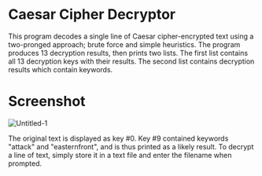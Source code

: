 # Caesar Cipher Decryptor
This program decodes a single line of Caesar cipher-encrypted
text using a two-pronged approach; brute force and simple heuristics. The program
produces 13 decryption results, then prints two lists. The first list contains
all 13 decryption keys with their results. The second list contains decryption results
which contain keywords.


# Screenshot
![Untitled-1](https://user-images.githubusercontent.com/95890436/199611621-21a04a04-6a69-4c33-984c-70202a674fff.png)

The original text is displayed as key #0. Key #9 contained keywords "attack" and "easternfront", and is thus printed as a likely result. To
decrypt a line of text, simply store it in a text file and enter the filename when prompted.
